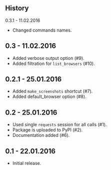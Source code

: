 History
-------

0.3.1 - 11.02.2016

* Changed commands names.

0.3 - 11.02.2016
---------

* Added verbose output option (#9).
* Added filtration for `list_browsers` (#10).

0.2.1 - 25.01.2016
---------

* Added `make_screenshots` shortcut (#7).
* Added default_browser option (#8).

0.2 - 25.01.2016
---------

* Used single `requests` session for all calls (#1).
* Package is uploaded to PyPI (#2).
* Documentation added (#6).

0.1 - 22.01.2016
----------------

* Initial release.

